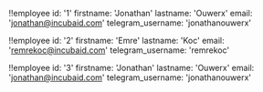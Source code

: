 !!employee
 id: '1'
 firstname: 'Jonathan'
 lastname: 'Ouwerx'
 email: 'jonathan@incubaid.com'
 telegram_username: 'jonathanouwerx'

!!employee
 id: '2'
 firstname: 'Emre'
 lastname: 'Koc'
 email: 'remrekoc@incubaid.com'
 telegram_username: 'remrekoc'

!!employee
 id: '3'
 firstname: 'Jonathan'
 lastname: 'Ouwerx'
 email: 'jonathan@incubaid.com'
 telegram_username: 'jonathanouwerx'

